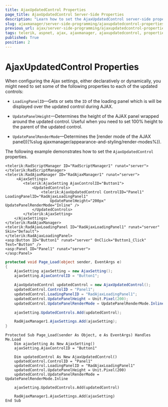 ```yaml
---
title: AjaxUpdatedControl Properties
page_title: AjaxUpdatedControl Server-Side Properties
description: "Learn how to set the AjaxUpdatedControl server-side properties when working with Telerik UI for ASP.NET AJAX."
slug: ajaxmanager/server-side-programming/ajaxupdatedcontrol-properties
previous_url: ajax/server-side-programming/ajaxupdatedcontrol-properties
tags: telerik, aspnet, ajax, ajaxmanager, ajaxupdatedcontrol, properties
published: True
position: 2
---
```


# AjaxUpdatedControl Properties

When configuring the Ajax settings, either declaratively or dynamically, you might need to set some of the following properties to each of the updated controls:

* `LoadingPanelID`&mdash;Gets or sets the `ID` of the loading panel which is will be displayed over the updated control during AJAX.

* `UpdatePanelHeight`&mdash;Determines the height of the AJAX panel wrapped around the updated control. Useful when you need to set 100% height to the parent of the updated control.

* `UpdatePanelRenderMode`&mdash;Determines the [render mode of the AJAX panel]({%slug ajaxmanager/appearance-and-styling/render-modes%}).

The following example demonstrates how to set the `AjaxUpdatedControl` properties. 


````ASP.NET
<telerik:RadScriptManager ID="RadScriptManager1" runat="server">
</telerik:RadScriptManager>
<telerik:RadAjaxManager ID="RadAjaxManager1" runat="server">
	 <AjaxSettings>
	    <telerik:AjaxSetting AjaxControlID="Button1">
	        <UpdatedControls>
	            <telerik:AjaxUpdatedControl ControlID="Panel1" LoadingPanelID="RadAjaxLoadingPanel1"
	                UpdatePanelHeight="200px" UpdatePanelRenderMode="Inline" />
	        </UpdatedControls>
	    </telerik:AjaxSetting>
	</AjaxSettings>
</telerik:RadAjaxManager>
<telerik:RadAjaxLoadingPanel ID="RadAjaxLoadingPanel1" runat="server" Skin="Default">
</telerik:RadAjaxLoadingPanel>
<asp:Button ID="Button1" runat="server" OnClick="Button1_Click" Text="Button" />
<asp:Panel ID="Panel1" runat="server">
</asp:Panel>
````
````C#
protected void Page_Load(object sender, EventArgs e)
{
	AjaxSetting ajaxSetting = new AjaxSetting();
	ajaxSetting.AjaxControlID = "Button1";

	AjaxUpdatedControl updatedControl = new AjaxUpdatedControl();
	updatedControl.ControlID = "Panel1";
	updatedControl.LoadingPanelID = "RadAjaxLoadingPanel1";
	updatedControl.UpdatePanelHeight = Unit.Pixel(200);
	updatedControl.UpdatePanelRenderMode = UpdatePanelRenderMode.Inline;

	ajaxSetting.UpdatedControls.Add(updatedControl);

	RadAjaxManager1.AjaxSettings.Add(ajaxSetting);
}
````
````VB
Protected Sub Page_Load(sender As Object, e As EventArgs) Handles Me.Load
    Dim ajaxSetting As New AjaxSetting()
    ajaxSetting.AjaxControlID = "Button1"

    Dim updatedControl As New AjaxUpdatedControl()
    updatedControl.ControlID = "Panel1"
    updatedControl.LoadingPanelID = "RadAjaxLoadingPanel1"
    updatedControl.UpdatePanelHeight = Unit.Pixel(200)
    updatedControl.UpdatePanelRenderMode = UpdatePanelRenderMode.Inline

    ajaxSetting.UpdatedControls.Add(updatedControl)

    RadAjaxManager1.AjaxSettings.Add(ajaxSetting)
End Sub	
````


